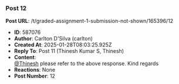### Post 12
**Post URL**: /t/graded-assignment-1-submission-not-shown/165396/12
- **ID**: 587076
- **Author**: Carlton D'Silva (carlton)
- **Created At**: 2025-01-28T08:03:25.925Z
- **Reply To**: Post 11 (Thinesh Kumar S, Thinesh)
- **Content**:  
  <a class="mention" href="/u/thinesh">@Thinesh</a> please refer to the above response.
Kind regards
- **Reactions**: None
- **Post Number**: 12

